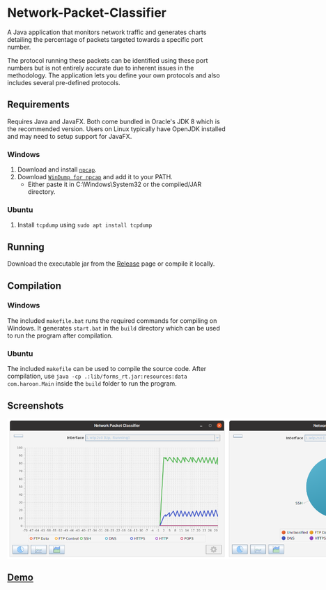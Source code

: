 # Network-Packet-Classifier
A Java application that monitors network traffic and generates charts detailing the percentage of packets targeted towards a specific port number.

The protocol running these packets can be identified using these port numbers but is not entirely accurate due to inherent issues in the methodology.
The application lets you define your own protocols and also includes several pre-defined protocols.

## Requirements
Requires Java and JavaFX. Both come bundled in Oracle's JDK 8 which is the recommended version. Users on Linux typically have OpenJDK installed and may need to setup support for JavaFX.

### Windows
1. Download and install [`npcap`](https://nmap.org/download.html).
2. Download [`WinDump for npcap`](https://github.com/hsluoyz/WinDump/releases) and add it to your PATH.
   - Either paste it in C:\Windows\System32 or the compiled/JAR directory.

### Ubuntu
1. Install `tcpdump` using `sudo apt install tcpdump`

## Running
Download the executable jar from the [Release](https://github.com/Haroon96/Network-Packet-Classifier/releases) page or compile it locally.

## Compilation
### Windows
The included `makefile.bat` runs the required commands for compiling on Windows. It generates `start.bat` in the `build` directory which can be used to run the program after compilation.

### Ubuntu
The included `makefile` can be used to compile the source code. After compilation, use `java -cp .:lib/forms_rt.jar:resources:data com.haroon.Main` inside the `build` folder to run the program.
    
## Screenshots
<div style="display: flex;">
	<img src="https://github.com/Haroon96/Network-Packet-Classifier/raw/gh-pages/img/1.png">
	<img src="https://github.com/Haroon96/Network-Packet-Classifier/raw/gh-pages/img/2.png">
	<img src="https://github.com/Haroon96/Network-Packet-Classifier/raw/gh-pages/img/3.png">
</div>
    
## [Demo](https://www.youtube.com/watch?v=ubxa0Ua8x1M)
